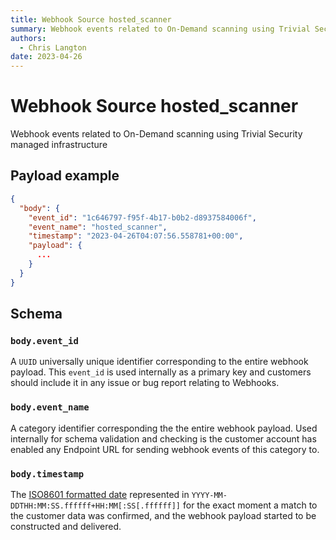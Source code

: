 ```yaml
---
title: Webhook Source hosted_scanner
summary: Webhook events related to On-Demand scanning using Trivial Security managed infrastructure
authors:
  - Chris Langton
date: 2023-04-26
---
```


# Webhook Source hosted_scanner

Webhook events related to On-Demand scanning using Trivial Security managed infrastructure

## Payload example

```json
{
  "body": {
    "event_id": "1c646797-f95f-4b17-b0b2-d8937584006f",
    "event_name": "hosted_scanner",
    "timestamp": "2023-04-26T04:07:56.558781+00:00",
    "payload": {
      ...
    }
  }
}
```

## Schema

### `body.event_id`

A `UUID` universally unique identifier corresponding to the entire webhook payload. This `event_id` is used internally as a primary key and customers should include it in any issue or bug report relating to Webhooks.

### `body.event_name`

A category identifier corresponding the the entire webhook payload. Used internally for schema validation and checking is the customer account has enabled any Endpoint URL for sending webhook events of this category to.

### `body.timestamp`

The [ISO8601 formatted date](https://docs.python.org/3/library/datetime.html#datetime.datetime.isoformat) represented in `YYYY-MM-DDTHH:MM:SS.ffffff+HH:MM[:SS[.ffffff]]` for the exact moment a match to the customer data was confirmed, and the webhook payload started to be constructed and delivered.

